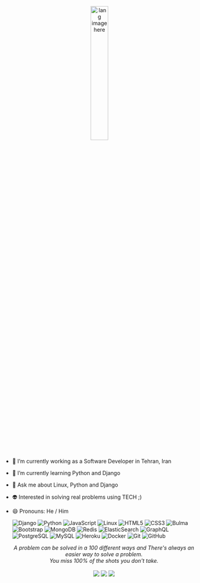 <p align="center"><img width="30%" src="https://github.com/alansmathew/alansmathew/raw/master/lang.gif" alt="lang image here" /></p>


- 🔭 I’m currently working as a Software Developer in Tehran, Iran
- 🌱 I’m currently learning Python and Django
- 💬 Ask me about Linux, Python and Django
- 👽 Interested in solving real problems using TECH ;)
- 😄 Pronouns: He / Him

  ![Django](https://img.shields.io/badge/-Django-black?style=flat-square&logo=django)
  ![Python](https://img.shields.io/badge/-Python-black?style=flat-square&logo=Python)
  ![JavaScript](https://img.shields.io/badge/-JavaScript-black?style=flat-square&logo=javascript)
  ![Linux](https://img.shields.io/badge/-Linux-black?style=flat-square&logo=Linux)
  ![HTML5](https://img.shields.io/badge/-HTML5-E34F26?style=flat-square&logo=html5&logoColor=white)
  ![CSS3](https://img.shields.io/badge/-CSS3-1572B6?style=flat-square&logo=css3)
  ![Bulma](https://img.shields.io/badge/-Bulma-black?style=flat-square&logo=bulma)
  ![Bootstrap](https://img.shields.io/badge/-Bootstrap-563D7C?style=flat-square&logo=bootstrap)
  ![MongoDB](https://img.shields.io/badge/-MongoDB-black?style=flat-square&logo=mongodb)
  ![Redis](https://img.shields.io/badge/-Redis-black?style=flat-square&logo=Redis)
  ![ElasticSearch](https://img.shields.io/badge/-ElasticSearch-005571?style=flat-square&logo=elasticsearch)
  ![GraphQL](https://img.shields.io/badge/-GraphQL-E10098?style=flat-square&logo=graphql)
  ![PostgreSQL](https://img.shields.io/badge/-PostgreSQL-336791?style=flat-square&logo=postgresql)
  ![MySQL](https://img.shields.io/badge/-MySQL-black?style=flat-square&logo=mysql)
  ![Heroku](https://img.shields.io/badge/-Heroku-430098?style=flat-square&logo=heroku)
  ![Docker](https://img.shields.io/badge/-Docker-black?style=flat-square&logo=docker)
  ![Git](https://img.shields.io/badge/-Git-black?style=flat-square&logo=git)
  ![GitHub](https://img.shields.io/badge/-GitHub-181717?style=flat-square&logo=github)

  <p align="center">
     <i>A problem can be solved in a 100 different ways and There's always an easier way to solve a problem.</i>
     <br>
     <i>You miss 100% of the shots you don't take.</i>
     <br>
  <br>
  <a target="_blank" href="https://www.linkedin.com/in/farshad-pr/"><img src="https://img.shields.io/badge/-LinkedIn-0077B5?style=for-the-badge&logo=Linkedin&logoColor=white"></img></a>
  <a target="_blank" href="mailto:0x73am43l@protonmail.ch"><img src="https://img.shields.io/badge/ProtonMail-8B89CC?style=for-the-badge&logo=protonmail&logoColor=white"></img></a>
  <a target="_blank" href="https://medium.com/@0x73am43l"><img src="https://img.shields.io/badge/-Medium-12100E?style=for-the-badge&logo=Medium&logoColor=white"></img></a>
  <a target="_blank" href="https://twitter.com/0x73am43l"><img src="https://img.shields.io/badge/-Twitter-1DA1F2?style=for-the-badge&logo=Twihttps://img.shields.io/badge/ProtonMail-8B89CC?style=for-the-badge&logo=protonmail&logoColor=white
  <br>
  </p>
